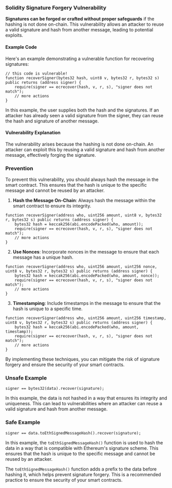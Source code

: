 ### Solidity Signature Forgery Vulnerability

**Signatures can be forged or crafted without proper safeguards** if the hashing is not done on-chain. This vulnerability allows an attacker to reuse a valid signature and hash from another message, leading to potential exploits.

#### Example Code

Here's an example demonstrating a vulnerable function for recovering signatures:

```solidity
// this code is vulnerable!
function recoverSigner(bytes32 hash, uint8 v, bytes32 r, bytes32 s) public returns (address signer) {
    require(signer == ecrecover(hash, v, r, s), "signer does not match");
    // more actions
}
```

In this example, the user supplies both the hash and the signatures. If an attacker has already seen a valid signature from the signer, they can reuse the hash and signature of another message.

#### Vulnerability Explanation

The vulnerability arises because the hashing is not done on-chain. An attacker can exploit this by reusing a valid signature and hash from another message, effectively forging the signature.

### Prevention

To prevent this vulnerability, you should always hash the message in the smart contract. This ensures that the hash is unique to the specific message and cannot be reused by an attacker.

1. **Hash the Message On-Chain**: Always hash the message within the smart contract to ensure its integrity.

```solidity
function recoverSigner(address who, uint256 amount, uint8 v, bytes32 r, bytes32 s) public returns (address signer) {
    bytes32 hash = keccak256(abi.encodePacked(who, amount));
    require(signer == ecrecover(hash, v, r, s), "signer does not match");
    // more actions
}
```

2. **Use Nonces**: Incorporate nonces in the message to ensure that each message has a unique hash.

```solidity
function recoverSigner(address who, uint256 amount, uint256 nonce, uint8 v, bytes32 r, bytes32 s) public returns (address signer) {
    bytes32 hash = keccak256(abi.encodePacked(who, amount, nonce));
    require(signer == ecrecover(hash, v, r, s), "signer does not match");
    // more actions
}
```

3. **Timestamping**: Include timestamps in the message to ensure that the hash is unique to a specific time.

```solidity
function recoverSigner(address who, uint256 amount, uint256 timestamp, uint8 v, bytes32 r, bytes32 s) public returns (address signer) {
    bytes32 hash = keccak256(abi.encodePacked(who, amount, timestamp));
    require(signer == ecrecover(hash, v, r, s), "signer does not match");
    // more actions
}
```

By implementing these techniques, you can mitigate the risk of signature forgery and ensure the security of your smart contracts.


### Unsafe Example

```solidity
signer == bytes32(data).recover(signature);
```

In this example, the data is not hashed in a way that ensures its integrity and uniqueness. This can lead to vulnerabilities where an attacker can reuse a valid signature and hash from another message.

### Safe Example

```solidity
signer == data.toEthSignedMessageHash().recover(signature);
```

In this example, the `toEthSignedMessageHash()` function is used to hash the data in a way that is compatible with Ethereum's signature scheme. This ensures that the hash is unique to the specific message and cannot be reused by an attacker.

The `toEthSignedMessageHash()` function adds a prefix to the data before hashing it, which helps prevent signature forgery. This is a recommended practice to ensure the security of your smart contracts.

